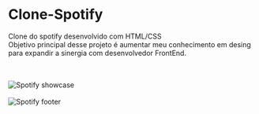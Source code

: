 # Clone-Spotify
Clone do spotify desenvolvido com HTML/CSS
<br>Objetivo principal desse projeto é aumentar meu conhecimento em desing para expandir a sinergia com desenvolvedor FrontEnd.</br>

<br></br>
![Spotify showcase](https://user-images.githubusercontent.com/115086260/194191105-357d69e1-3cc8-4f65-8b8e-1fa57a9ab202.png)
<br></br>
![Spotify footer](https://user-images.githubusercontent.com/115086260/194191113-76282afc-271c-411c-a3e6-322730bba887.png)
